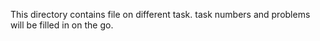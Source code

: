 This directory contains file on different task. task numbers and problems will be filled in on the go.
